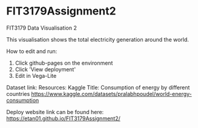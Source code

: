 # FIT3179Assignment2
FIT3179 Data Visualisation 2

This visualisation shows the total electricity generation around the world.

How to edit and run:

1. Click github-pages on the environment
2. Click 'View deployment'
3. Edit in Vega-Lite

Dataset link: Resources: Kaggle Title: Consumption of energy by different countries https://www.kaggle.com/datasets/pralabhpoudel/world-energy-consumption

Deploy website link can be found here:
https://etan01.github.io/FIT3179Assignment2/
